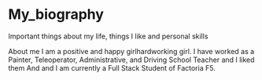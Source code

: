 # My_biography
Important things about my life, things I like and personal skills

About me
I am a positive and happy girlhardworking girl. I have worked as a Painter, Teleoperator, Administrative, and Driving School Teacher and I liked them
And and I am currently a Full Stack Student of Factoria F5.
